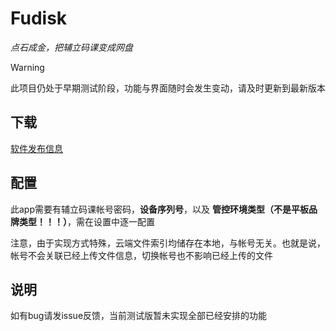  
# Fudisk

_点石成金，把辅立码课变成网盘_


> [!WARNING]
> 此项目仍处于早期测试阶段，功能与界面随时会发生变动，请及时更新到最新版本

## 下载

[软件发布信息](release)

## 配置

此app需要有辅立码课帐号密码，**设备序列号**，以及 **管控环境类型（不是平板品牌类型！！！）**，需在设置中逐一配置

注意，由于实现方式特殊，云端文件索引均储存在本地，与帐号无关。也就是说，帐号不会关联已经上传文件信息，切换帐号也不影响已经上传的文件

## 说明

如有bug请发issue反馈，当前测试版暂未实现全部已经安排的功能
